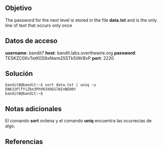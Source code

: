 ## Objetivo

The password for the next level is stored in the file **data.txt** and is the only line of text that occurs only once

## Datos de acceso

**username**: bandit7
**host**:  bandit.labs.overthewire.org
**password**: TESKZC0XvTetK0S9xNwm25STk5iWrBvP
**port**: 2220

## Solución

```
bandit8@bandit:~$ sort data.txt | uniq -u
EN632PlfYiZbn3PhVK3XOGSlNInNE00t
bandit8@bandit:~$
```

## Notas adicionales

El comando **sort** ordena y el comando **uniq** encuentra las ocurrecias de algo.

## Referencias
